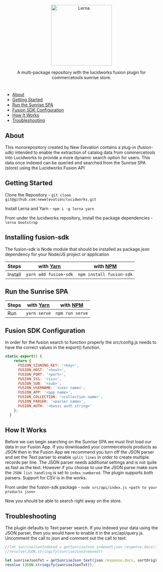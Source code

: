 

<p align="center">
  <img alt="Lerna" src="https://avatars1.githubusercontent.com/u/47536745?s=200&v=4" width="200">
</p>

<p align="center">
  A multi-package repository with the lucidworks fusion plugin for commercetools sunrise store.
</p>

#

- [About](#about)
- [Getting Started](#getting-started)
- [Run the Sunrise SPA](#run-the-sunrise-spa)
- [Fusion SDK Configuration](#fusion-sdk-configuration)
- [How It Works](#how-it-works)
- [Troubleshooting](#troubleshooting)

## About

This monorepository created by New Elevation contains a plug-in (fusion-sdk) intended to enable the extraction of catalog data from commercetools into Lucidworks to provide a more dynamic search option for users.  This data once indexed can be queried and searched from the Sunrise SPA (store) using the Lucidworks Fusion API

## Getting Started
Clone the Repository - `git clone git@github.com:newelevation/lucidworks.git`

Install Lerna and Yarn - `npm i -g lerna yarn`

From under the lucidworks repository, install the package dependencies - `lerna bootstrap`

## Installing fusion-sdk
The fusion-sdk is Node module that should be installed as package.json dependency for your Node/JS project or application

Steps   | with [Yarn](https://yarnpkg.com/)  | with [NPM](https://www.npmjs.com/) |
------- | ---------------------------------- | ---------------------------------- |
Install | `yarn add fusion-sdk`              | `npm install fusion-sdk`           |

## Run the Sunrise SPA

Steps   | with [Yarn](https://yarnpkg.com/)  | with [NPM](https://www.npmjs.com/) |
------- | ---------------------------------- | ---------------------------------- |
Run     | `yarn serve`                       | `npm run serve`                    |

## Fusion SDK Configuration

In order for the fusion search to function properly the src/config.js needs to have the correct values in the export() function.

```javascript
static export() {
    return {
      FUSION_SIGNING_KEY: '<key>',
      FUSION_HOST: '<host>',
      FUSION_PORT: '<port>',
      FUSION_ISS: '<iss>',
      FUSION_SUB: '<sub>',
      FUSION_USERNAME: '<user name>',
      FUSION_APP: '<app name>',
      FUSION_COLLECTION: '<collection name>',
      FUSION_PARSER: '<parser name>',
      FUSION_AUTH: '<basic auth string>'
    };
  }
  ```
  ## How It Works

  Before we can begin searching on the Sunrise SPA we must first load our data in our Fusion App.  If you downloaded your commercetools products as JSON then in the Fusion App we recommend you turn off the JSON parser and set the Text parser to enable `split lines` in order to create multiple records per line.  The JSON parser needs additional settings and is not quite as fast as the text.  However if you choose to use the JSON parse make sure the `JSON list handling` is set to `index_numbered`.  The plugin supports both parsers.  Support for CSV is in the works.

  From under the fusion-sdk package - `node src/api/index.js <path to your products json>`

  Now you should be able to search right away on the store.

  ## Troubleshooting

  The plugin defaults to Text parser search.  If you indexed your data using the JSON parser, then you would have to enable it in the src/api/query.js.  Uncomment the call to json and comment out the call to text.

  ```javascript
//let sunriseJsonIndexed = getSunriseJson_indexed(json.response.docs);
//resolve(JSON.stringify(sunriseJsonIndexed))

let sunriseJsonTxt = getSunriseJson_text(json.response.docs, sortOrig);
resolve (JSON.stringify(sunriseJsonTxt));
```














